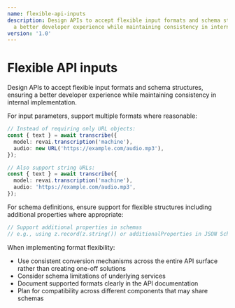 ```yaml
---
name: flexible-api-inputs
description: Design APIs to accept flexible input formats and schema structures, ensuring
  a better developer experience while maintaining consistency in internal implementation.
version: '1.0'
---
```

# Flexible API inputs

Design APIs to accept flexible input formats and schema structures, ensuring a better developer experience while maintaining consistency in internal implementation.

For input parameters, support multiple formats where reasonable:
```ts
// Instead of requiring only URL objects:
const { text } = await transcribe({
  model: revai.transcription('machine'),
  audio: new URL('https://example.com/audio.mp3'),
});

// Also support string URLs:
const { text } = await transcribe({
  model: revai.transcription('machine'),
  audio: 'https://example.com/audio.mp3',
});
```

For schema definitions, ensure support for flexible structures including additional properties where appropriate:
```ts
// Support additional properties in schemas
// e.g., using z.record(z.string()) or additionalProperties in JSON Schema
```

When implementing format flexibility:
- Use consistent conversion mechanisms across the entire API surface rather than creating one-off solutions
- Consider schema limitations of underlying services
- Document supported formats clearly in the API documentation
- Plan for compatibility across different components that may share schemas
